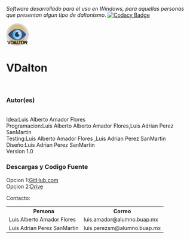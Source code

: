 <em>Software desarrollado para el uso en Windows, para aquellas personas que presentan algun tipo de daltonismo.</em>
[![Codacy Badge](https://app.codacy.com/project/badge/Grade/e5e6d4e8f62e47268c7c9a0385aea5be)](https://www.codacy.com/manual/LuisAlbertoAmadorFlores/VDalton?utm_source=github.com&amp;utm_medium=referral&amp;utm_content=LuisAlbertoAmadorFlores/VDalton&amp;utm_campaign=Badge_Grade)

<img src="https://github.com/LuisAlbertoAmadorFlores/VDalton/blob/master/VDalton.png"  width="60" height="60">

<h1><b>VDalton</b></h1>



<br><b><h3>Autor(es)</h3></b>
<br>Idea:Luis Alberto Amador Flores
<br>Programacion:Luis Alberto Alberto Amador Flores,Luis Adrian Perez SanMartin
<br>Testing:Luis Alberto Amador Flores ,Luis Adrian Perez SanMartin
<br>Diseño:Luis Adrian Perez SanMartin
<br>Version 1.0
<br><b><h3>Descargas y Codigo Fuente</h3></b>

Opcion 1:<a href="https://github.com/LuisAlbertoAmadorFlores/VDalton">GitHub.com</a><br>
Opcion 2:<a href="https://drive.google.com/open?id=1KDWu1mYSR66w_KCKsDza6V-VB4ghInuB">Drive</a>

Contacto:
<table>
<tr>
    <th>Persona</th>
    <th>Correo</th>
</tr>
<tr><td>Luis Alberto Amador Flores</td><td>luis.amador@alumno.buap.mx</td></tr>
<tr><td>Luis Adrian Perez SanMartin</td><td>luis.perezsm@alumno.buap.mx</td></tr>
</table>


